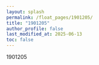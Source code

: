 ```yaml
---
layout: splash
permalink: /float_pages/1901205/
title: "1901205"
author_profile: false
last_modified_at: 2025-06-13
toc: false
---
```

 
1901205
